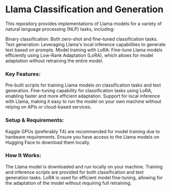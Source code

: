 # Llama Classification and Generation
This repository provides implementations of Llama models for a variety of natural language processing (NLP) tasks, including:

Binary classification: Both zero-shot and fine-tuned classification tasks.
Text generation: Leveraging Llama's local inference capabilities to generate text based on prompts.
Model training with LoRA: Fine-tune Llama models efficiently using Low-Rank Adaptation (LoRA), which allows for model adaptation without retraining the entire model.

### Key Features:
Pre-built scripts for training Llama models on classification tasks and text generation.
Fine-tuning capability for classification tasks using LoRA, enabling faster and more efficient adaptation.
Support for local inference with Llama, making it easy to run the model on your own machine without relying on APIs or cloud-based services.

### Setup & Requirements:
Kaggle GPUs (preferably T4) are recommended for model training due to hardware requirements.
Ensure you have access to the Llama models on Hugging Face to download them locally.

### How It Works:
The Llama model is downloaded and run locally on your machine.
Training and inference scripts are provided for both classification and text generation tasks.
LoRA is used for efficient model fine-tuning, allowing for the adaptation of the model without requiring full retraining.
